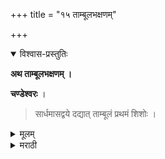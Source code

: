 +++
title = "१५ ताम्बूलभक्षणम्"

+++


<details open><summary>विश्वास-प्रस्तुतिः</summary>

**अथ ताम्बूलभक्षणम् ।**

**चण्डेश्वरः** ।

> सार्धमासद्वये दद्यात् ताम्बूलं प्रथमं शिशोः ।
</details>

<details><summary>मूलम्</summary>

**अथ ताम्बूलभक्षणम् ।**

**चण्डेश्वरः** ।

> सार्धमासद्वये दद्यात् ताम्बूलं प्रथमं शिशोः ।
</details>

<details><summary>मराठी</summary>

॥ आतां ताम्बूलभक्षणविधि साङ्गतो. त्याविषयी चण्डेश्वर ह्मणतो-"मुलाला अडीच महिने होताम्च शुभलग्नी प्रथमतः ताम्बूल द्यावा; अर्थात् विड्याचा रस द्यावा." 
</details>
